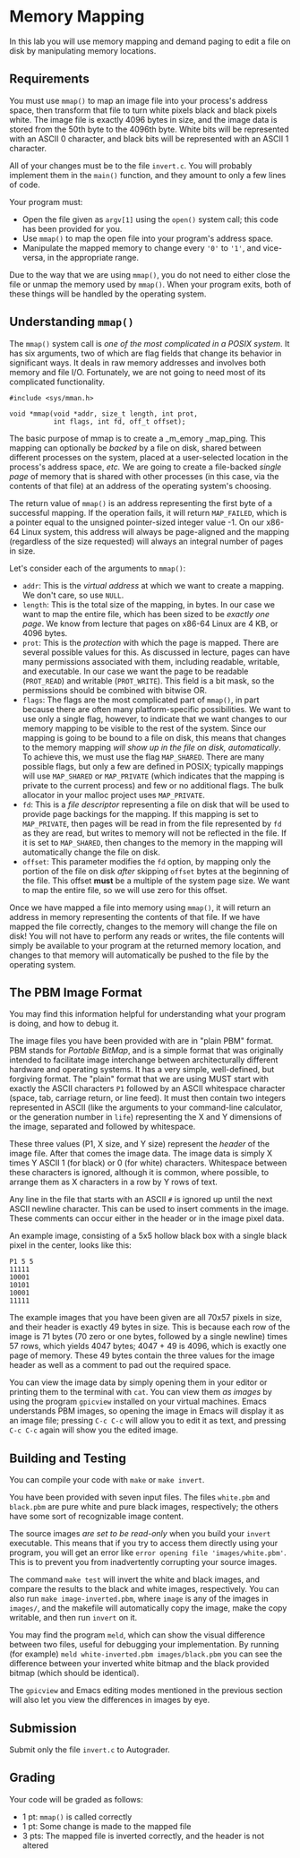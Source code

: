 Memory Mapping
===

In this lab you will use memory mapping and demand paging to edit a
file on disk by manipulating memory locations.

Requirements
---

You must use `mmap()` to map an image file into your process's address
space, then transform that file to turn white pixels black and black
pixels white.  The image file is exactly 4096 bytes in size, and the
image data is stored from the 50th byte to the 4096th byte.  White
bits will be represented with an ASCII 0 character, and black bits
will be represented with an ASCII 1 character.

All of your changes must be to the file `invert.c`.  You will probably
implement them in the `main()` function, and they amount to only a few
lines of code.

Your program must:

 * Open the file given as `argv[1]` using the `open()` system call;
   this code has been provided for you.
 * Use `mmap()` to map the open file into your program's address
   space.
 * Manipulate the mapped memory to change every `'0'` to `'1'`, and
   vice-versa, in the appropriate range.

Due to the way that we are using `mmap()`, you do not need to either
close the file or unmap the memory used by `mmap()`.  When your
program exits, both of these things will be handled by the operating
system.

Understanding `mmap()`
---

The `mmap()` system call is _one of the most complicated in a POSIX
system_.  It has six arguments, two of which are flag fields that
change its behavior in significant ways.  It deals in raw memory
addresses and involves both memory and file I/O.  Fortunately, we are
not going to need most of its complicated functionality.

```
#include <sys/mman.h>

void *mmap(void *addr, size_t length, int prot,
           int flags, int fd, off_t offset);
```

The basic purpose of mmap is to create a _m_emory _map_ping.  This
mapping can optionally be _backed_ by a file on disk, shared between
different processes on the system, placed at a user-selected location
in the process's address space, _etc._ We are going to create a
file-backed _single page_ of memory that is shared with other
processes (in this case, via the contents of that file) at an address
of the operating system's choosing.

The return value of `mmap()` is an address representing the first byte
of a successful mapping.  If the operation fails, it will return
`MAP_FAILED`, which is a pointer equal to the unsigned pointer-sized
integer value -1.  On our x86-64 Linux system, this address will
always be page-aligned and the mapping (regardless of the size
requested) will always an integral number of pages in size.

Let's consider each of the arguments to `mmap()`:

 * `addr`: This is the _virtual address_ at which we want to create a
   mapping.  We don't care, so use `NULL`.
 * `length`: This is the total size of the mapping, in bytes.  In our
   case we want to map the entire file, which has been sized to be
   _exactly one page_.  We know from lecture that pages on x86-64
   Linux are 4 KB, or 4096 bytes.
 * `prot`: This is the _protection_ with which the page is mapped.
   There are several possible values for this.  As discussed in
   lecture, pages can have many permissions associated with them,
   including readable, writable, and executable.  In our case we want
   the page to be readable (`PROT_READ`) and writable
   (`PROT_WRITE`).  This field is a bit mask, so the permissions
   should be combined with bitwise OR.
 * `flags`: The flags are the most complicated part of `mmap()`, in
   part because there are often many platform-specific possibilities.
   We want to use only a single flag, however, to indicate that we
   want changes to our memory mapping to be visible to the rest of the
   system.  Since our mapping is going to be bound to a file on disk,
   this means that changes to the memory mapping _will show up in the
   file on disk, automatically_.  To achieve this, we must use the
   flag `MAP_SHARED`.  There are many possible flags, but only a few
   are defined in POSIX; typically mappings will use `MAP_SHARED` or
   `MAP_PRIVATE` (which indicates that the mapping is private to the
   current process) and few or no additional flags.  The bulk
   allocator in your malloc project uses `MAP_PRIVATE`.
 * `fd`: This is a _file descriptor_ representing a file on disk that
   will be used to provide page backings for the mapping.  If this
   mapping is set to `MAP_PRIVATE`, then pages will be read in from
   the file represented by `fd` as they are read, but writes to memory
   will not be reflected in the file.  If it is set to `MAP_SHARED`,
   then changes to the memory in the mapping will automatically change
   the file on disk.
 * `offset`: This parameter modifies the `fd` option, by mapping only
   the portion of the file on disk _after_ skipping `offset` bytes at
   the beginning of the file.  This offset **must** be a multiple of
   the system page size.  We want to map the entire file, so we will
   use zero for this offset.

Once we have mapped a file into memory using `mmap()`, it will return
an address in memory representing the contents of that file.  If we
have mapped the file correctly, changes to the memory will change the
file on disk!  You will not have to perform any reads or writes, the
file contents will simply be available to your program at the returned
memory location, and changes to that memory will automatically be
pushed to the file by the operating system.

The PBM Image Format
---

You may find this information helpful for understanding what your
program is doing, and how to debug it.

The image files you have been provided with are in "plain PBM" format.
PBM stands for _Portable BitMap_, and is a simple format that was
originally intended to facilitate image interchange between
architecturally different hardware and operating systems.  It has a
very simple, well-defined, but forgiving format.  The "plain" format
that we are using MUST start with exactly the ASCII characters `P1`
followed by an ASCII whitespace character (space, tab, carriage
return, or line feed).  It must then contain two integers represented
in ASCII (like the arguments to your command-line calculator, or the
generation number in `life`) representing the X and Y dimensions of
the image, separated and followed by whitespace.

These three values (P1, X size, and Y size) represent the _header_ of
the image file.  After that comes the image data.  The image data is
simply X times Y ASCII 1 (for black) or 0 (for white) characters.
Whitespace between these characters is ignored, although it is common,
where possible, to arrange them as X characters in a row by Y rows of
text.

Any line in the file that starts with an ASCII `#` is ignored up until
the next ASCII newline character.  This can be used to insert comments
in the image.  These comments can occur either in the header or in the
image pixel data.

An example image, consisting of a 5x5 hollow black box with a
single black pixel in the center, looks like this:

```
P1 5 5
11111
10001
10101
10001
11111
```

The example images that you have been given are all 70x57 pixels in
size, and their header is exactly 49 bytes in size.  This is because
each row of the image is 71 bytes (70 zero or one bytes, followed by a
single newline) times 57 rows, which yields 4047 bytes; 4047 + 49 is
4096, which is exactly one page of memory.  These 49 bytes contain the
three values for the image header as well as a comment to pad out the
required space.

You can view the image data by simply opening them in your editor or
printing them to the terminal with `cat`.  You can view them _as
images_ by using the program `gpicview` installed on your virtual
machines.  Emacs understands PBM images, so opening the image in Emacs
will display it as an image file; pressing `C-c C-c` will allow you to
edit it as text, and pressing `C-c C-c` again will show you the edited
image.

Building and Testing
---

You can compile your code with `make` or `make invert`.

You have been provided with seven input files.  The files `white.pbm`
and `black.pbm` are pure white and pure black images, respectively;
the others have some sort of recognizable image content.

The source images _are set to be read-only_ when you build your
`invert` executable.  This means that if you try to access them
directly using your program, you will get an error like `error opening
file 'images/white.pbm'`.  This is to prevent you from inadvertently
corrupting your source images.

The command `make test` will invert the white and black images, and
compare the results to the black and white images, respectively.  You
can also run `make image-inverted.pbm`, where `image` is any of the
images in `images/`, and the makefile will automatically copy the
image, make the copy writable, and then run `invert` on it.

You may find the program `meld`, which can show the visual difference
between two files, useful for debugging your implementation.  By
running (for example) `meld white-inverted.pbm images/black.pbm` you
can see the difference between your inverted white bitmap and the
black provided bitmap (which should be identical).

The `gpicview` and Emacs editing modes mentioned in the previous
section will also let you view the differences in images by eye.

Submission
---

Submit only the file `invert.c` to Autograder.

Grading
---

Your code will be graded as follows:

 * 1 pt: `mmap()` is called correctly
 * 1 pt: Some change is made to the mapped file
 * 3 pts: The mapped file is inverted correctly, and the header is not altered
